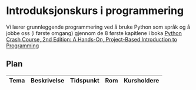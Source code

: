 # Introduksjonskurs i programmering


Vi lærer grunnleggende programmering ved å bruke Python som språk og å jobbe oss (i første omgang) gjennom de 8 første kapitlene i boka [Python Crash Course, 2nd Edition: A Hands-On, Project-Based Introduction to Programming](https://www.amazon.com/Python-Crash-Course-Eric-Matthes-ebook/dp/B07J4521M3)

## Plan

| Tema | Beskrivelse | Tidspunkt | Rom | Kursholdere |
|------|-------------|-----------|-----|-------------|

